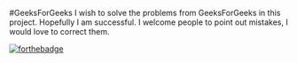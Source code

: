 #GeeksForGeeks
I wish to solve the problems from GeeksForGeeks in this project.
Hopefully I am successful.
I welcome people to point out mistakes, I would love to correct them.

[![forthebadge](http://forthebadge.com/badges/built-with-love.svg)](http://forthebadge.com)
